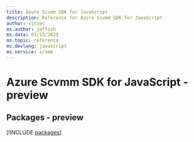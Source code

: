 ```yaml
---
title: Azure Scvmm SDK for JavaScript
description: Reference for Azure Scvmm SDK for JavaScript
author: xirzec
ms.author: jeffish
ms.data: 03/13/2023
ms.topic: reference
ms.devlang: javascript
ms.service: scvmm
---
```

# Azure Scvmm SDK for JavaScript - preview
## Packages - preview
[!INCLUDE [packages](scvmm-index.md)]